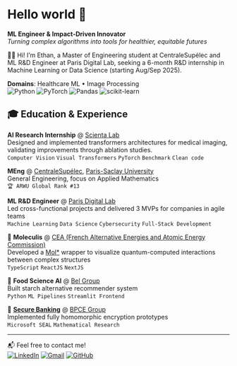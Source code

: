 
# Hello world 👋
**ML Engineer & Impact-Driven Innovator** \
*Turning complex algorithms into tools for healthier, equitable futures*

🙋‍♂️ Hi! I’m Ethan, a Master of Engineering student at CentraleSupélec and ML R&D Engineer at Paris Digital Lab, seeking a 6-month R&D internship in Machine Learning or Data Science (starting Aug/Sep 2025).

**Domains**: Healthcare ML • Image Processing \
![Python](https://img.shields.io/badge/Python-3776AB?logo=python&logoColor=white) ![PyTorch](https://img.shields.io/badge/PyTorch-EE4C2C?logo=pytorch&logoColor=white) ![Pandas](https://img.shields.io/badge/Pandas-150458?logo=pandas&logoColor=fff) ![scikit-learn](https://img.shields.io/badge/scikit--learn-F7931E?logo=scikit-learn&logoColor=white)

## 🎓 **Education & Experience**
**AI Research Internship** @ [Scienta Lab](https://www.scientalab.com/) \
Designed and implemented transformers architectures for medical imaging, validating improvements through ablation studies. \
`Computer Vision` `Visual Transformers` `PyTorch` `Benchmark` `Clean code`

**MEng** @ [CentraleSupélec](https://www.centralesupelec.fr/), [Paris-Saclay University](https://www.universite-paris-saclay.fr/en) \
General Engineering, focus on Applied Mathematics \
`🏆 ARWU Global Rank #13`

**ML R&D Engineer** @ [Paris Digital Lab](https://parisdigitallab.com/) \
Led cross-functional projects and delivered 3 MVPs for companies in agile teams \
`Machine Learning` `Data Science` `Cybersecurity` `Full-Stack Development` 

🥫 **Moleculis** @ [CEA (French Alternative Energies and Atomic Energy Commission)](https://www.cea.fr/en/) \
Developed a [Mol*](https://github.com/molstar/molstar) wrapper to visualize quantum-computed interactions between complex structures \
`TypeScript` `ReactJS` `NextJS`  

🥫 **Food Science AI** @ [Bel Group](https://www.groupe-bel.com/en/) \
Built starch alternative recommender system \
`Python` `ML Pipelines` `Streamlit Frontend`  

🔐 [**Secure Banking**](https://github.com/maloleroy/fhe-bpce) @ [BPCE Group](https://www.groupebpce.com/en/homepage-2/) \
Implemented fully homomorphic encryption prototypes \
`Microsoft SEAL` `Mathematical Research`

---
📬 Feel free to contact me! \
[![LinkedIn](https://custom-icon-badges.demolab.com/badge/LinkedIn-0A66C2?logo=linkedin-white&logoColor=fff)](https://www.linkedin.com/in/ethanbandasack/) [![Gmail](https://img.shields.io/badge/Email-D14836?logo=gmail&logoColor=white)](mailto:ethan.bandasack@gmail.com) [![GitHub](https://img.shields.io/badge/GitHub-%23121011.svg?logo=github&logoColor=white)](https://github.com/ethanbandasack)

